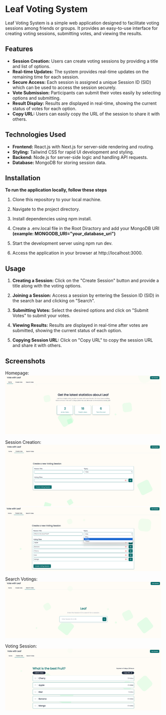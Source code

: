 # Leaf Voting System

Leaf Voting System is a simple web application designed to facilitate voting sessions among friends or groups. It provides an easy-to-use interface for creating voting sessions, submitting votes, and viewing the results.

## Features

- **Session Creation:** Users can create voting sessions by providing a title and list of options.
- **Real-time Updates:** The system provides real-time updates on the remaining time for each session.
- **Secure Access:** Each session is assigned a unique Session ID (SID) which can be used to access the session securely.
- **Vote Submission:** Participants can submit their votes easily by selecting options and submitting.
- **Result Display:** Results are displayed in real-time, showing the current status of votes for each option.
- **Copy URL:** Users can easily copy the URL of the session to share it with others.

## Technologies Used

- **Frontend:** React.js with Next.js for server-side rendering and routing.
- **Styling:** Tailwind CSS for rapid UI development and styling.
- **Backend:** Node.js for server-side logic and handling API requests.
- **Database:** MongoDB for storing session data.

## Installation

**To run the application locally, follow these steps**

1. Clone this repository to your local machine.

2. Navigate to the project directory.

3. Install dependencies using npm install.

4. Create a .env.local file in the Root Diractory and add your MongoDB URI **(example: MONGODB_URI="your_database_uri")**

5. Start the development server using npm run dev.

6. Access the application in your browser at http://localhost:3000.

## Usage

1. **Creating a Session:** Click on the "Create Session" button and provide a title along with the voting options.

2. **Joining a Session:** Access a session by entering the Session ID (SID) in the search bar and clicking on "Search".

3. **Submitting Votes:** Select the desired options and click on "Submit Votes" to submit your votes.

4. **Viewing Results:** Results are displayed in real-time after votes are submitted, showing the current status of each option.

5. **Copying Session URL:** Click on "Copy URL" to copy the session URL and share it with others.

## Screenshots

Homepage:
<img src="/public/home.png" alt="Home Page Screenshot">

Session Creation:
<img src="/public/create.png" alt="Votes Creating">
<img src="/public/creating.png" alt="Votes Creating 2">

Search Votings:
<img src="/public/search.png" alt="Search Votes">

Voting Session:
<img src="/public/sidvotes.png" alt="Voting Sessions">
